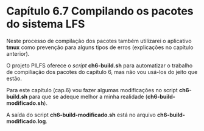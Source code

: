 # Capítulo 6.7 Compilando os pacotes do sistema LFS

Neste processo de compilação dos pacotes também utilizarei o aplicativo **tmux** como prevenção para alguns tipos de erros (explicações no capítulo anterior).

O projeto PILFS oferece o *script* **ch6-build.sh** para automatizar o trabalho de compiliação dos pacotes do capítulo 6, mas não vou usá-los do jeito que estão. 

Para este capítulo (cap.6) vou fazer algumas modificações no script **ch6-build.sh** para que se adeque melhor a minha realidade (**ch6-build-modificado.sh**).

A saída do script **ch6-build-modificado.sh** está no arquivo **ch6-build-modificado.log**.
